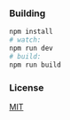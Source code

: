 ### Building

``` bash
npm install
# watch:
npm run dev
# build:
npm run build
```

### License

[MIT](http://opensource.org/licenses/MIT)
